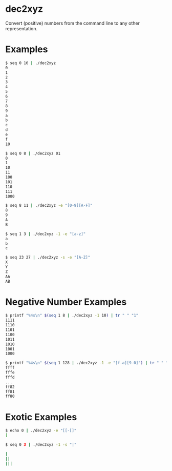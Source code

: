 # dec2xyz
Convert (positive) numbers from the command line to any other representation.

# Examples
```bash
$ seq 0 16 | ./dec2xyz
0
1
2
3
4
5
6
7
8
9
a
b
c
d
e
f
10

$ seq 0 8 | ./dec2xyz 01
0
1
10
11
100
101
110
111
1000

$ seq 8 11 | ./dec2xyz -e "[0-9][A-F]"
8
9
A
B

$ seq 1 3 | ./dec2xyz -1 -e "[a-z]"
a
b
c

$ seq 23 27 | ./dec2xyz -s -e "[A-Z]"
X
Y
Z
AA
AB
```


# Negative Number Examples
```bash
$ printf "%4s\n" $(seq 1 8 | ./dec2xyz -1 10) | tr " " "1"
1111
1110
1101
1100
1011
1010
1001
1000

$ printf "%4s\n" $(seq 1 128 | ./dec2xyz -1 -e "[f-a][9-0]") | tr " " "1"
ffff
fffe
fffd
...
ff82
ff81
ff80
```


# Exotic Examples
```bash
$ echo 0 | ./dec2xyz -e "[[-[]"
[

$ seq 0 3 | ./dec2xyz -1 -s "|"

|
||
|||
```
